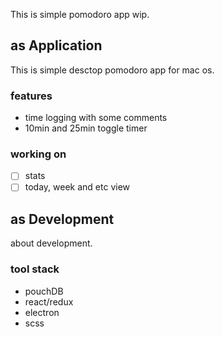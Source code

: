 This is simple pomodoro app wip.

## as Application
This is simple desctop pomodoro app for mac os.

### features
* time logging with some comments
* 10min and 25min toggle timer

### working on
* [ ] stats
* [ ] today, week and etc view

## as Development
about development.

### tool stack
* pouchDB
* react/redux
* electron
* scss
